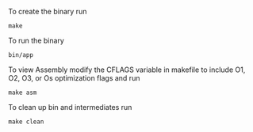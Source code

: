 To create the binary run
```
make
```

To run the binary
```
bin/app
```

To view Assembly modify the CFLAGS variable in makefile to include O1, O2, O3, or Os optimization flags and run

```
make asm
```

To clean up bin and intermediates run
```
make clean
```